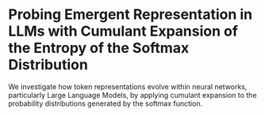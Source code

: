 # Probing Emergent Representation in LLMs with Cumulant Expansion of the Entropy of the Softmax Distribution
We investigate how token representations evolve within neural networks, particularly Large Language Models, by applying cumulant expansion to the probability distributions generated by the softmax function.